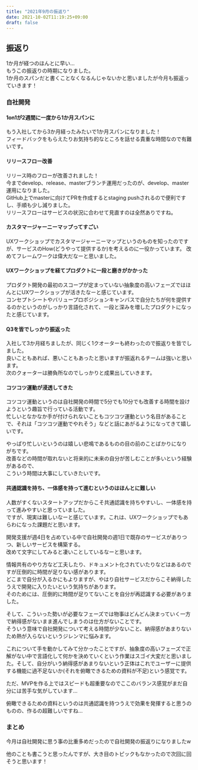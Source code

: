 ```yaml
---
title: "2021年9月の振返り"
date: 2021-10-02T11:19:25+09:00
draft: false
---
```


## 振返り
1か月が経つのほんとに早い…  
もうこの振返りの時期になりました。  
1か月のスパンだと書くことなくなるんじゃないかと思いましたが今月も振返っていきます！  

### 自社開発
#### 1on1が2週間に一度から1か月スパンに
もう入社してから3か月経ったみたいで1か月スパンになりました！  
フィードバックをもらえたりお気持ち的なところを話せる貴重な時間なので有難いです。  

#### リリースフロー改善
リリース時のフローが改善されました！  
今までdevelop、release、masterブランチ運用だったのが、develop、master運用になりました。  
GitHub上でmasterに向けてPRを作成するとstaging pushされるので便利ですし、手順も少し減りました。  
リリースフローはサービスの状況に合わせて見直すのは全然ありですね。  

#### カスタマージャーニーマップってすごい
UXワークショップでカスタマージャーニーマップというのものを知ったのですが、サービスのHow(どうやって提供するか)を考えるのに一役かっています。
改めてフレームワークは偉大だなーと思いました。  

#### UXワークショップを経てプロダクトに一段と磨きがかかった
プロダクト開発の最初のスコープが定まっていない抽象度の高いフェーズではほんとにUXワークショップが活きたなーと感じています。  
コンセプトシートやバリュープロポジションキャンバスで自分たちが何を提供するのかというのがしっかり言語化されて、一段と深みを増したプロダクトになったと感じています。  

#### Q3を皆でしっかり振返った
入社して3か月経ちましたが、同じく1クオーターも終わったので振返りを皆でしました。  
良いこともあれば、悪いこともあったと思いますが振返れるチームは強いと思います。  
次のクォーターは勝負所なのでしっかりと成果出していきます。  

#### コツコツ運動が浸透してきた
コツコツ運動というのは自社開発の時間で5分でも10分でも改善する時間を設けようという趣旨で行っている活動です。  
忙しいとなかなか手が付けられないこともコツコツ運動という名目があることで、それは「コツコツ運動でやれそう」などと話にあがるようになってきて嬉しいです。  

やっぱり忙しいというのは嬉しい悲鳴であるものの目の前のことばかりになりがちです。  
改善などの時間が取れないと将来的に未来の自分が苦しむことが多いという経験があるので、  
こういう時間は大事にしていきたいです。  

#### 共通認識を持ち、一体感を持って進むというのはほんとに難しい
人数がすくないスタートアップだからこそ共通認識を持ちやすいし、一体感を持って進みやすいと思っていました。  
ですが、現実は難しいなーと感じています。これは、UXワークショップでもあらわになった課題だと思います。  

開発支援が週4日を占めている中で自社開発の週1日で既存のサービスがありつつ、新しいサービスを構築する。  
改めて文字にしてみると凄いことしているなーと思います。  

情報共有のやり方など工夫したり、ドキュメント化されていたりなどはあるのですが圧倒的に時間が足りない感があります。  
どこまで自分が入るかにもよりますが、やはり自社サービスだからこそ納得したうえで開発に入りたいという気持ちがあります。  
そのためには、圧倒的に時間が足りてないことを自分が再認識する必要がありました。  

そして、こういった勢いが必要なフェーズでは物事はどんどん決まっていく一方で納得感がないまま進んでしまうのは仕方がないことです。  
そういう意味で自社開発について考える時間が少ないこと、納得感があまりないため熱が入らないというジレンマに悩みます。  

これについて手を動かしてみて分かったことですが、抽象度の高いフェーズで正解がない中で言語化して何かを決めていくという作業はスゴイ大変だと思いました。そして、自分がいう納得感があまりないという正体はこれでユーザーに提供する機能に過不足ないか(それを俯瞰できるための資料が不足)という感覚です。  

ただ、MVPを作る上ではスピードも超重要なのでここのバランス感覚がまだ自分には苦手な気がしています…

俯瞰できるための資料というのは共通認識を持つうえで効果を発揮すると思うのものの、作るの超難しいですね…

### まとめ
今月は自社開発に思う事の比重多めだったので自社開発の振返りになりましたw  

他のことも書こうと思ったんですが、大き目のトピックもなかったので次回に回そうと思います！
